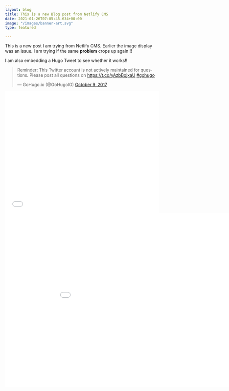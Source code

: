 ```yaml
---
layout: blog
title: This is a new Blog post from Netlify CMS
date: 2021-01-26T07:05:45.634+00:00
image: "/images/banner-art.svg"
type: featured

---
```

This is a new post I am trying from Netlify CMS. Earlier the image display was an issue. I am trying if the same **problem** crops up again !!

I am also embedding a Hugo Tweet to see whether it works!!

<blockquote class="twitter-tweet"><p lang="en" dir="ltr">Reminder: This Twitter account is not actively maintained for questions. Please post all questions on <a href="https://t.co/yAzbBojxaU">https://t.co/yAzbBojxaU</a> <a href="https://twitter.com/hashtag/gohugo?src=hash&ref_src=twsrc%5Etfw">#gohugo</a></p>— GoHugo.io (@GoHugoIO) <a href="https://twitter.com/GoHugoIO/status/917359331535966209?ref_src=twsrc%5Etfw">October 9, 2017</a></blockquote> <script async src="https://platform.twitter.com/widgets.js" charset="utf-8"></script>

<iframe allowfullscreen="" frameborder="0" height="400px" marginheight="0px" marginwidth="0px" name="myiFrame" scrolling="yes" src="[https://datastudio.google.com/embed/reporting/1httI14Yytc3Eq2aEdgkTvb0gVyqFlfYs/page/4IMq](https://datastudio.google.com/embed/reporting/1httI14Yytc3Eq2aEdgkTvb0gVyqFlfYs/page/4IMq "https://datastudio.google.com/embed/reporting/1httI14Yytc3Eq2aEdgkTvb0gVyqFlfYs/page/4IMq")" style="border: 0px #ffffff none;" width="100%"></iframe>

<iframe allowfullscreen="true" frameborder="0" height="569" mozallowfullscreen="true" src="[https://docs.google.com/presentation/d/e/2PACX-1vQmrymNWFltfprLl9IX-irRcmvjsL1ahOKAt8YTzuWTdcWyIH2EX6wyUmmJ4ftG3dICaTZ9DCpqXiht/embed?start=false&amp;loop=false&amp;delayms=3000](https://docs.google.com/presentation/d/e/2PACX-1vQmrymNWFltfprLl9IX-irRcmvjsL1ahOKAt8YTzuWTdcWyIH2EX6wyUmmJ4ftG3dICaTZ9DCpqXiht/embed?start=false&amp;loop=false&amp;delayms=3000 "https://docs.google.com/presentation/d/e/2PACX-1vQmrymNWFltfprLl9IX-irRcmvjsL1ahOKAt8YTzuWTdcWyIH2EX6wyUmmJ4ftG3dICaTZ9DCpqXiht/embed?start=false&amp;loop=false&amp;delayms=3000")" webkitallowfullscreen="true" width="960"></iframe>